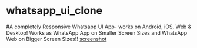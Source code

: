 # whatsapp_ui_clone
#A completely Responsive Whatsapp UI App- works on Android, iOS, Web & Desktop! Works as WhatsApp App on Smaller Screen Sizes and WhatsApp Web on Bigger Screen Sizes!!
[screenshot](https://github.com/Rohit2920/whatsapp_ui_clone/assets/101695131/0f5c0135-0c5f-436d-94e2-c8bf5c85d2bd)
